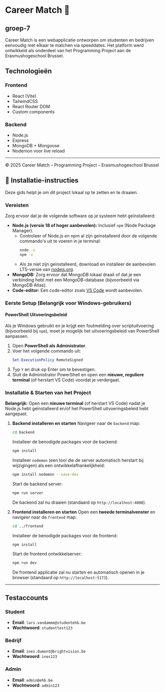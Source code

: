 # Career Match 🎯
## groep-7

Career Match is een webapplicatie ontworpen om studenten en bedrijven eenvoudig met elkaar te matchen via speeddates. Het platform werd ontwikkeld als onderdeel van het Programming Project aan de Erasmushogeschool Brussel.


## Technologieën

### Frontend
- React (Vite)
- TailwindCSS
- React Router DOM
- Custom components

### Backend
- Node.js
- Express
- MongoDB + Mongoose
- Nodemon voor live reload

---

© 2025 Career Match – Programming Project – Erasmushogeschool Brussel

## 🔧 Installatie-instructies

Deze gids helpt je om dit project lokaal op te zetten en te draaien.

### Vereisten

Zorg ervoor dat je de volgende software op je systeem hebt geïnstalleerd:

* **Node.js (versie 18 of hoger aanbevolen):** Inclusief `npm` (Node Package Manager).
    * Controleer of Node.js en npm al zijn geïnstalleerd door de volgende commando's uit te voeren in je terminal:
        ```bash
        node -v
        npm -v
        ```
    * Als ze niet zijn geïnstalleerd, download en installeer de aanbevolen LTS-versie van [nodejs.org](https://nodejs.org/en/download/).
* **MongoDB:** Zorg ervoor dat MongoDB lokaal draait of dat je een verbinding hebt met een MongoDB-database (bijvoorbeeld via MongoDB Atlas).
* **Code-editor:** Een code-editor zoals [VS Code](https://code.visualstudio.com/) wordt aanbevolen.

### Eerste Setup (Belangrijk voor Windows-gebruikers)

#### PowerShell Uitvoeringsbeleid

Als je Windows gebruikt en je krijgt een foutmelding over scriptuitvoering (bijvoorbeeld bij `npm`), moet je mogelijk het uitvoeringsbeleid van PowerShell aanpassen.

1.  Open **PowerShell als Administrator**.
2.  Voer het volgende commando uit:
    ```powershell
    Set-ExecutionPolicy RemoteSigned
    ```
3.  Typ `Y` en druk op Enter om te bevestigen.
4.  Sluit de Administrator PowerShell en open een **nieuwe, reguliere terminal** (of herstart VS Code) voordat je verdergaat.

### Installatie & Starten van het Project

**Belangrijk:** Open een **nieuwe terminal** (of herstart VS Code) nadat je Node.js hebt geïnstalleerd en/of het PowerShell uitvoeringsbeleid hebt aangepast.


1.  **Backend installeren en starten**
    Navigeer naar de `backend` map:
    ```bash
    cd backend
    ```
    Installeer de benodigde packages voor de backend:
    ```bash
    npm install
    ```
    Installeer `nodemon` (een tool die de server automatisch herstart bij wijzigingen) als een ontwikkelafhankelijkheid:
    ```bash
    npm install nodemon --save-dev
    ```
    Start de backend server:
    ```bash
    npm run server
    ```
    De backend zal nu draaien (standaard op `http://localhost:4000`).

2.  **Frontend installeren en starten**
    Open een **tweede terminalvenster** en navigeer naar de `frontend` map:
    ```bash
    cd ../frontend
    ```
    Installeer de benodigde packages voor de frontend:
    ```bash
    npm install
    ```
    Start de frontend ontwikkelserver:
    ```bash
    npm run dev
    ```
    De frontend applicatie zal nu starten en automatisch openen in je browser (standaard op `http://localhost:5173`).

---

## Testaccounts

### Student
-   **Email**: `lars.vandamme@studentehb.be`
-   **Wachtwoord**: `studenttest123`

### Bedrijf
-   **Email**: `ines.dumont@brightvision.be`
-   **Wachtwoord**: `ines123`

### Admin
-   **Email**: `admin@ehb.be`
-   **Wachtwoord**: `admin123`
